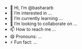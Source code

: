 - 👋 Hi, I’m @bashararb
- 👀 I’m interested in ...
- 🌱 I’m currently learning ...
- 💞️ I’m looking to collaborate on ...
- 📫 How to reach me ...
- 😄 Pronouns: ...
- ⚡ Fun fact: ...

<!---
bashararb/bashararb is a ✨ special ✨ repository because its `README.md` (this file) appears on your GitHub profile.
You can click the Preview link to take a look at your changes.
--->
